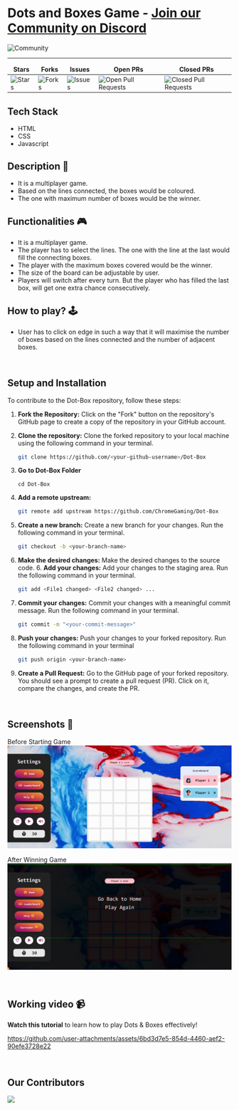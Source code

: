 # __Dots and Boxes Game__ - [Join our Community on Discord](https://discord.gg/2HTCFrSvPB)
![Community](https://github.com/GameSphere-MultiPlayer/Physi-c-Tech/assets/98798977/e79af9da-814e-487e-8a9a-85947384d3b2)

---
<table align="center">
    <thead align="center">
        <tr border: 1px;>
            <td><b>Stars</b></td>
            <td><b>Forks</b></td>
            <td><b>Issues</b></td>
            <td><b>Open PRs</b></td>
            <td><b>Closed PRs</b></td>
        </tr>
     </thead>
    <tbody>
         <tr>
            <td><img alt="Stars" src="https://img.shields.io/github/stars/ChromeGaming/Dot-Box?style=flat&logo=github"/></td>
             <td><img alt="Forks" src="https://img.shields.io/github/forks/ChromeGaming/Dot-Box?style=flat&logo=github"/></td>
            <td><img alt="Issues" src="https://img.shields.io/github/issues/ChromeGaming/Dot-Box?style=flat&logo=github"/></td>
            <td><img alt="Open Pull Requests" src="https://img.shields.io/github/issues-pr/ChromeGaming/Dot-Box?style=flat&logo=github"/></td>
           <td><img alt="Closed Pull Requests" src="https://img.shields.io/github/issues-pr-closed/ChromeGaming/Dot-Box?style=flat&color=critical&logo=github"/></td>
        </tr>
    </tbody>
</table>

## **Tech Stack**
- HTML
- CSS
- Javascript

## **Description 📃**
- It is a multiplayer game.
- Based on the lines connected, the boxes would be coloured.
- The one with maximum number of boxes would be the winner.

## **Functionalities 🎮**
- It is a multiplayer game.
- The player has to select the lines. The one with the line at the last would fill the connecting boxes.
- The player with the maximum boxes covered would be the winner.
- The size of the board can be adjustable by user.
- Players will switch after every turn. But the player who has filled the last box, will get one extra chance consecutively.

## **How to play? 🕹️**

- User has to click on edge in such a way that it will maximise the number of boxes based on the lines connected and the number of adjacent boxes.

<br>

## **Setup and Installation**
<p style="font-family:var(--ff-philosopher);">To contribute to the Dot-Box repository, follow these steps:</p>

1. **Fork the Repository:**
   Click on the "Fork" button on the repository's GitHub page to create a copy of the repository in your GitHub account.

2. **Clone the repository:**
   Clone the forked repository to your local machine using the following command in your terminal.
   ```bash
   git clone https://github.com/<your-github-username>/Dot-Box
   ```
3. **Go to Dot-Box Folder**
     ```
    cd Dot-Box
    ```
4. **Add a remote upstream:**
   ```bash
   git remote add upstream https://github.com/ChromeGaming/Dot-Box
   ```
5. **Create a new branch:**
   Create a new branch for your changes. Run the following command in your terminal.
   ```bash
   git checkout -b <your-branch-name>
   ```
6. **Make the desired changes:**
   Make the desired changes to the source code.
   6. **Add your changes:**
   Add your changes to the staging area. Run the following command in your terminal.
   ```bash
   git add <File1 changed> <File2 changed> ...
   ```
7. **Commit your changes:**
   Commit your changes with a meaningful commit message. Run the following command in your terminal.
   ```bash
   git commit -m "<your-commit-message>"
   ```
8. **Push your changes:**
   Push your changes to your forked repository. Run the following command in your terminal
   ```bash
   git push origin <your-branch-name>
   ```
9. **Create a Pull Request:**
   Go to the GitHub page of your forked repository. You should see a prompt to create a pull request (PR). Click on it, compare the changes, and create the PR.
<br>


## **Screenshots 📸**

Before Starting Game
![alt text](Before-Start.jpg)
<br>

After Winning Game
![alt text](After-Win.jpg)

<br>

## **Working video 📹**
**Watch this tutorial** to learn how to play Dots & Boxes effectively!

https://github.com/user-attachments/assets/6bd3d7e5-854d-4460-aef2-90efe3728e22


<br>

## **Our Contributors**
<a href="https://github.com/ChromeGaming/Dot-Box/graphs/contributors">
  <img src="https://contrib.rocks/image?repo=ChromeGaming/Dot-Box" />
</a>
